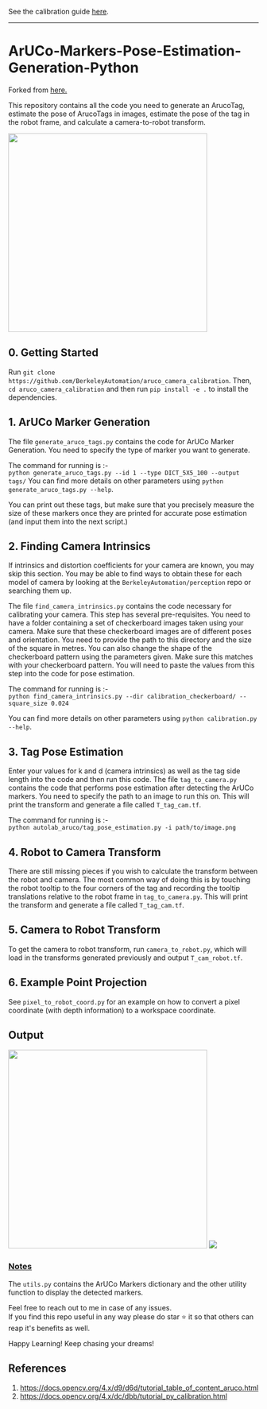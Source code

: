 See the calibration guide [here](https://github.com/HIRO-group/aruco_camera_calibration/wiki/Calibration-Guide).

---

# ArUCo-Markers-Pose-Estimation-Generation-Python

Forked from [here.](https://github.com/GSNCodes/ArUCo-Markers-Pose-Estimation-Generation-Python)

This repository contains all the code you need to generate an ArucoTag, estimate the pose of ArucoTags in images, estimate the pose of the tag in the robot frame, and calculate a camera-to-robot transform.

<img src = 'autolab_aruco/Images/pose_output_image.png' width=400 height=400>

## 0. Getting Started
Run `git clone https://github.com/BerkeleyAutomation/aruco_camera_calibration`. Then, `cd aruco_camera_calibration` and then run `pip install -e .` to install the dependencies.

## 1. ArUCo Marker Generation
The file `generate_aruco_tags.py` contains the code for ArUCo Marker Generation.
You need to specify the type of marker you want to generate.

The command for running is :-  
`python generate_aruco_tags.py --id 1 --type DICT_5X5_100 --output tags/`
You can find more details on other parameters using `python generate_aruco_tags.py --help`.

You can print out these tags, but make sure that you precisely measure the size of these markers once they are printed for accurate pose estimation (and input them into the next script.)

## 2. Finding Camera Intrinsics
If intrinsics and distortion coefficients for your camera are known, you may skip this section. You may be able to find ways to obtain these for each model of camera by looking at the `BerkeleyAutomation/perception` repo or searching them up.

The file `find_camera_intrinsics.py` contains the code necessary for calibrating your camera. This step has several pre-requisites. You need to have a folder containing a set of checkerboard images taken using your camera. Make sure that these checkerboard images are of different poses and orientation. You need to provide the path to this directory and the size of the square in metres. You can also change the shape of the checkerboard pattern using the parameters given. Make sure this matches with your checkerboard pattern. You will need to paste the values from this step into the code for pose estimation.

The command for running is :-  
`python find_camera_intrinsics.py --dir calibration_checkerboard/ --square_size 0.024`

You can find more details on other parameters using `python calibration.py --help`.

## 3. Tag Pose Estimation
Enter your values for k and d (camera intrinsics) as well as the tag side length into the code and then run this code. The file `tag_to_camera.py` contains the code that performs pose estimation after detecting the ArUCo markers. You need to specify the path to an image to run this on. This will print the transform and generate a file called `T_tag_cam.tf`.

The command for running is :-  
`python autolab_aruco/tag_pose_estimation.py -i path/to/image.png`  

## 4. Robot to Camera Transform
There are still missing pieces if you wish to calculate the transform between the robot and camera. The most common way of doing this is by touching the robot tooltip to the four corners of the tag and recording the tooltip translations relative to the robot frame in `tag_to_camera.py`. This will print the transform and generate a file called `T_tag_cam.tf`.

## 5. Camera to Robot Transform
To get the camera to robot transform, run `camera_to_robot.py`, which will load in the transforms generated previously and output `T_cam_robot.tf`.

## 6. Example Point Projection
See `pixel_to_robot_coord.py` for an example on how to convert a pixel coordinate (with depth information) to a workspace coordinate. 

## Output

<img src ='autolab_aruco/Images/output_sample.png' width = 400>  

<img src ='autolab_aruco/Images/pose_output.gif'>

### <ins>Notes</ins>
The `utils.py` contains the ArUCo Markers dictionary and the other utility function to display the detected markers.

Feel free to reach out to me in case of any issues.  
If you find this repo useful in any way please do star ⭐️ it so that others can reap it's benefits as well.

Happy Learning! Keep chasing your dreams!

## References
1. https://docs.opencv.org/4.x/d9/d6d/tutorial_table_of_content_aruco.html
2. https://docs.opencv.org/4.x/dc/dbb/tutorial_py_calibration.html
